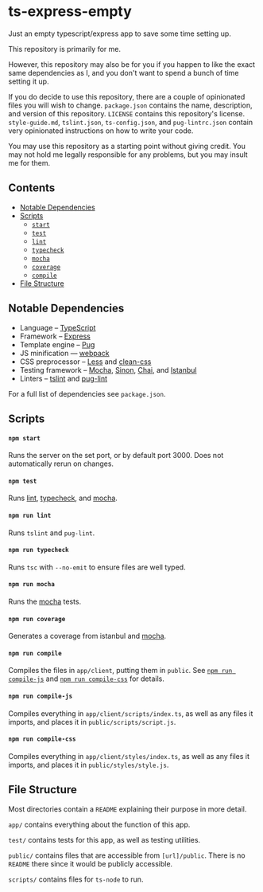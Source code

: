 # ts-express-empty
Just an empty typescript/express app to save some time setting up.

This repository is primarily for me.

However, this repository may also be for you
if you happen to like the exact same dependencies as I,
and you don't want to spend a bunch of time setting it up.

If you do decide to use this repository,
there are a couple of opinionated files you will wish to change.
`package.json` contains the name, description, and version of this repository.
`LICENSE` contains this repository's license.
`style-guide.md`, `tslint.json`, `ts-config.json`, and `pug-lintrc.json`
contain very opinionated instructions on how to write your code.

You may use this repository as a starting point without giving credit.
You may not hold me legally responsible for any problems,
but you may insult me for them.

## Contents
- [Notable Dependencies](#notable-dependencies)
- [Scripts](#scripts)
    - [`start`](#npm-start)
    - [`test`](#npm-test)
    - [`lint`](#npm-run-lint)
    - [`typecheck`](#npm-run-typecheck)
    - [`mocha`](#npm-run-mocha)
    - [`coverage`](#npm-run-coverage)
    - [`compile`](#npm-run-compile)
- [File Structure](#file-structure)

## Notable Dependencies
- Language – [TypeScript](https://www.typescriptlang.org/)
- Framework – [Express](https://expressjs.com/)
- Template engine – [Pug](https://pugjs.org/)
- JS minification — [webpack](https://webpack.js.org/)
- CSS preprocessor –
    [Less](http://lesscss.org/)
    and [clean-css](https://github.com/jakubpawlowicz/clean-css)
- Testing framework –
    [Mocha](https://mochajs.org/),
    [Sinon](http://sinonjs.org/),
    [Chai](http://chaijs.com/),
    and [Istanbul](https://istanbul.js.org/)
- Linters –
    [tslint](https://palantir.github.io/tslint/)
    and [pug-lint](https://github.com/pugjs/pug-lint)

For a full list of dependencies see `package.json`.

## Scripts

#### `npm start`

Runs the server on the set port, or by default port 3000.
Does not automatically rerun on changes.

#### `npm test`

Runs [lint](#npm-run-lint),
[typecheck](#npm-run-typecheck),
and [mocha](#npm-run-mocha).

#### `npm run lint`

Runs `tslint` and `pug-lint`.

#### `npm run typecheck`

Runs `tsc` with `--no-emit` to ensure files are well typed.

#### `npm run mocha`

Runs the [mocha](https://mochajs.org/) tests.

#### `npm run coverage`

Generates a coverage from istanbul and [mocha](#npm-run-mocha).

#### `npm run compile`

Compiles the files in `app/client`, putting them in `public`.
See [`npm run compile-js`](#npm-run-compile-js)
and [`npm run compile-css`](#npm-run-compile-css)
for details.

#### `npm run compile-js`

Compiles everything in `app/client/scripts/index.ts`,
as well as any files it imports,
and places it in `public/scripts/script.js`.

#### `npm run compile-css`

Compiles everything in `app/client/styles/index.ts`,
as well as any files it imports,
and places it in `public/styles/style.js`.

## File Structure

Most directories contain a `README` explaining their purpose
in more detail.

`app/` contains everything about the function of this app.

`test/` contains tests for this app, as well as testing utilities.

`public/` contains files that are accessible from `[url]/public`.
There is no `README` there since it would be publicly accessible.

`scripts/` contains files for `ts-node` to run.
